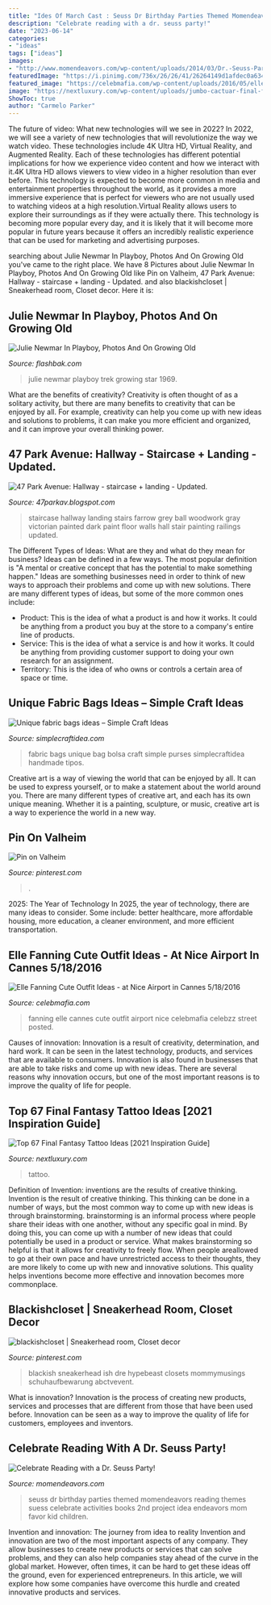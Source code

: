 ```yaml
---
title: "Ides Of March Cast : Seuss Dr Birthday Parties Themed Momendeavors Reading Themes Suess Celebrate Activities Books 2nd Project Idea Endeavors Mom Favor Kid Children"
description: "Celebrate reading with a dr. seuss party!"
date: "2023-06-14"
categories:
- "ideas"
tags: ["ideas"]
images:
- "http://www.momendeavors.com/wp-content/uploads/2014/03/Dr.-Seuss-Party-Ideas-626x1024.jpg"
featuredImage: "https://i.pinimg.com/736x/26/26/41/26264149d1afdec0a6349f622e352bc9.jpg"
featured_image: "https://celebmafia.com/wp-content/uploads/2016/05/elle-fanning-cute-outfit-ideas-at-nice-airport-in-cannes-5-18-2016-12.jpg"
image: "https://nextluxury.com/wp-content/uploads/jumbo-cactuar-final-fantasy-mens-leg-tattoo.jpg"
ShowToc: true
author: "Carmelo Parker"
---
```



The future of video: What new technologies will we see in 2022?
In 2022, we will see a variety of new technologies that will revolutionize the way we watch video. These technologies include 4K Ultra HD, Virtual Reality, and Augmented Reality. Each of these technologies has different potential implications for how we experience video content and how we interact with it.4K Ultra HD allows viewers to view video in a higher resolution than ever before. This technology is expected to become more common in media and entertainment properties throughout the world, as it provides a more immersive experience that is perfect for viewers who are not usually used to watching videos at a high resolution.Virtual Reality allows users to explore their surroundings as if they were actually there. This technology is becoming more popular every day, and it is likely that it will become more popular in future years because it offers an incredibly realistic experience that can be used for marketing and advertising purposes.

	

		
searching about Julie Newmar In Playboy, Photos And On Growing Old you've came to the right place. We have 8 Pictures about Julie Newmar In Playboy, Photos And On Growing Old like Pin on Valheim, 47 Park Avenue: Hallway - staircase + landing - Updated. and also blackishcloset | Sneakerhead room, Closet decor. Here it is:
		
    
## Julie Newmar In Playboy, Photos And On Growing Old

<img loading=lazy src="http://flashbak.com/wp-content/uploads/2014/03/str-trek-824x1024.jpg" onerror="this.onerror=null;this.src='https://tse1.mm.bing.net/th?id=OIP.kHvosveqQFCwu9SB8mQDtAHaJN&amp;pid=15.1';" alt="Julie Newmar In Playboy, Photos And On Growing Old">

_Source: flashbak.com_

>julie newmar playboy trek growing star 1969. 

	

What are the benefits of creativity?
Creativity is often thought of as a solitary activity, but there are many benefits to creativity that can be enjoyed by all. For example, creativity can help you come up with new ideas and solutions to problems, it can make you more efficient and organized, and it can improve your overall thinking power.

    
## 47 Park Avenue: Hallway - Staircase + Landing - Updated.

<img loading=lazy src="https://1.bp.blogspot.com/-M3JP8l33C2g/Tm3RJZenVwI/AAAAAAAABIk/mSe9uSCLLkc/s1600/IMG_9945.jpg" onerror="this.onerror=null;this.src='https://tse1.mm.bing.net/th?id=OIP.B7UeZPTmftRSuNPdSwfjhwHaJ4&amp;pid=15.1';" alt="47 Park Avenue: Hallway - staircase + landing - Updated.">

_Source: 47parkav.blogspot.com_

>staircase hallway landing stairs farrow grey ball woodwork gray victorian painted dark paint floor walls hall stair painting railings updated. 

	

The Different Types of Ideas: What are they and what do they mean for business?
Ideas can be defined in a few ways. The most popular definition is "A mental or creative concept that has the potential to make something happen." Ideas are something businesses need in order to think of new ways to approach their problems and come up with new solutions. 
There are many different types of ideas, but some of the more common ones include: 
- Product: This is the idea of what a product is and how it works. It could be anything from a product you buy at the store to a company's entire line of products. 
- Service: This is the idea of what a service is and how it works. It could be anything from providing customer support to doing your own research for an assignment. 
- Territory: This is the idea of who owns or controls a certain area of space or time.

    
## Unique Fabric Bags Ideas – Simple Craft Ideas

<img loading=lazy src="http://www.simplecraftidea.com/wp-content/uploads/2018/01/fabric-bags-ideas-3.jpg" onerror="this.onerror=null;this.src='https://tse1.mm.bing.net/th?id=OIP.Zbp4jTJX5Qs6WoazZCD6egHaKm&amp;pid=15.1';" alt="Unique fabric bags ideas – Simple Craft Ideas">

_Source: simplecraftidea.com_

>fabric bags unique bag bolsa craft simple purses simplecraftidea handmade tipos. 

	

Creative art is a way of viewing the world that can be enjoyed by all. It can be used to express yourself, or to make a statement about the world around you. There are many different types of creative art, and each has its own unique meaning. Whether it is a painting, sculpture, or music, creative art is a way to experience the world in a new way.

    
## Pin On Valheim

<img loading=lazy src="https://i.pinimg.com/736x/26/26/41/26264149d1afdec0a6349f622e352bc9.jpg" onerror="this.onerror=null;this.src='https://tse1.mm.bing.net/th?id=OIP.NA1D2Ex63QDJ5hvWvZEqvwHaEJ&amp;pid=15.1';" alt="Pin on Valheim">

_Source: pinterest.com_

>. 

	

2025: The Year of Technology
In 2025, the year of technology, there are many ideas to consider. Some include: better healthcare, more affordable housing, more education, a cleaner environment, and more efficient transportation.

    
## Elle Fanning Cute Outfit Ideas - At Nice Airport In Cannes 5/18/2016

<img loading=lazy src="https://celebmafia.com/wp-content/uploads/2016/05/elle-fanning-cute-outfit-ideas-at-nice-airport-in-cannes-5-18-2016-12.jpg" onerror="this.onerror=null;this.src='https://tse4.mm.bing.net/th?id=OIP.wXB0uoUivWVQpgvMtDYE7QHaNk&amp;pid=15.1';" alt="Elle Fanning Cute Outfit Ideas - at Nice Airport in Cannes 5/18/2016">

_Source: celebmafia.com_

>fanning elle cannes cute outfit airport nice celebmafia celebzz street posted. 

	

Causes of innovation:
Innovation is a result of creativity, determination, and hard work. It can be seen in the latest technology, products, and services that are available to consumers. Innovation is also found in businesses that are able to take risks and come up with new ideas. There are several reasons why innovation occurs, but one of the most important reasons is to improve the quality of life for people.

    
## Top 67 Final Fantasy Tattoo Ideas [2021 Inspiration Guide]

<img loading=lazy src="https://nextluxury.com/wp-content/uploads/jumbo-cactuar-final-fantasy-mens-leg-tattoo.jpg" onerror="this.onerror=null;this.src='https://tse4.mm.bing.net/th?id=OIP.oHYKm4EmwcoLeuryD3iThAHaHa&amp;pid=15.1';" alt="Top 67 Final Fantasy Tattoo Ideas [2021 Inspiration Guide]">

_Source: nextluxury.com_

>tattoo. 

	

Definition of Invention: inventions are the results of creative thinking.
Invention is the result of creative thinking. This thinking can be done in a number of ways, but the most common way to come up with new ideas is through brainstorming. brainstorming is an informal process where people share their ideas with one another, without any specific goal in mind. By doing this, you can come up with a number of new ideas that could potentially be used in a product or service.
What makes brainstorming so helpful is that it allows for creativity to freely flow. When people areallowed to go at their own pace and have unrestricted access to their thoughts, they are more likely to come up with new and innovative solutions. This quality helps inventions become more effective and innovation becomes more commonplace.

    
## Blackishcloset | Sneakerhead Room, Closet Decor

<img loading=lazy src="https://i.pinimg.com/736x/75/17/96/7517961edc7d6fb7c87e89bc8579a0aa.jpg" onerror="this.onerror=null;this.src='https://tse4.mm.bing.net/th?id=OIP.jkNBxNr8PvAVjjzuG1p8kgHaHa&amp;pid=15.1';" alt="blackishcloset | Sneakerhead room, Closet decor">

_Source: pinterest.com_

>blackish sneakerhead ish dre hypebeast closets mommymusings schuhaufbewarung abctvevent. 

	

What is innovation?
Innovation is the process of creating new products, services and processes that are different from those that have been used before. Innovation can be seen as a way to improve the quality of life for customers, employees and inventors.

    
## Celebrate Reading With A Dr. Seuss Party!

<img loading=lazy src="http://www.momendeavors.com/wp-content/uploads/2014/03/Dr.-Seuss-Party-Ideas-626x1024.jpg" onerror="this.onerror=null;this.src='https://tse1.mm.bing.net/th?id=OIP.ANzWHvNho0_P5svrwIgX_gHaMH&amp;pid=15.1';" alt="Celebrate Reading with a Dr. Seuss Party!">

_Source: momendeavors.com_

>seuss dr birthday parties themed momendeavors reading themes suess celebrate activities books 2nd project idea endeavors mom favor kid children. 

	

Invention and innovation: The journey from idea to reality
Invention and innovation are two of the most important aspects of any company. They allow businesses to create new products or services that can solve problems, and they can also help companies stay ahead of the curve in the global market. However, often times, it can be hard to get these ideas off the ground, even for experienced entrepreneurs. In this article, we will explore how some companies have overcome this hurdle and created innovative products and services.

